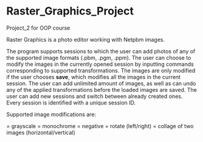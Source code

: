 # Raster_Graphics_Project
Project_2 for OOP course

Raster Graphics is a photo editor working with Netpbm images.

The program supports sessions to which the user can add photos of any of the supported image formats (.pbm, .pgm, .ppm). The user can choose to modify the images in the currently opened session by inputting commands corresponding to supported transformations. The images are only modified if the user chooses **save**, which modifies all the images in the current session. The user can add unlimited amount of images, as well as can undo any of the applied transformations before the loaded images are saved. The user can add new sessions and switch between already created ones. Every session is identified with a unique session ID.

Supported image modifications are:

= grayscale
= monochrome
= negative
= rotate (left/right)
= collage of two images (horizontal/vertical)
